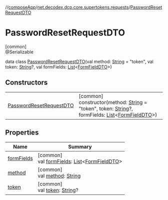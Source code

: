 //[composeApp](../../../index.md)/[net.decodex.dcp.core.supertokens.requests](../index.md)/[PasswordResetRequestDTO](index.md)

# PasswordResetRequestDTO

[common]\
@Serializable

data class [PasswordResetRequestDTO](index.md)(val method: [String](https://kotlinlang.org/api/latest/jvm/stdlib/kotlin/-string/index.html) = &quot;token&quot;, val token: [String](https://kotlinlang.org/api/latest/jvm/stdlib/kotlin/-string/index.html)?, val formFields: [List](https://kotlinlang.org/api/latest/jvm/stdlib/kotlin.collections/-list/index.html)&lt;[FormFieldDTO](../-form-field-d-t-o/index.md)&gt;)

## Constructors

| | |
|---|---|
| [PasswordResetRequestDTO](-password-reset-request-d-t-o.md) | [common]<br>constructor(method: [String](https://kotlinlang.org/api/latest/jvm/stdlib/kotlin/-string/index.html) = &quot;token&quot;, token: [String](https://kotlinlang.org/api/latest/jvm/stdlib/kotlin/-string/index.html)?, formFields: [List](https://kotlinlang.org/api/latest/jvm/stdlib/kotlin.collections/-list/index.html)&lt;[FormFieldDTO](../-form-field-d-t-o/index.md)&gt;) |

## Properties

| Name | Summary |
|---|---|
| [formFields](form-fields.md) | [common]<br>val [formFields](form-fields.md): [List](https://kotlinlang.org/api/latest/jvm/stdlib/kotlin.collections/-list/index.html)&lt;[FormFieldDTO](../-form-field-d-t-o/index.md)&gt; |
| [method](method.md) | [common]<br>val [method](method.md): [String](https://kotlinlang.org/api/latest/jvm/stdlib/kotlin/-string/index.html) |
| [token](token.md) | [common]<br>val [token](token.md): [String](https://kotlinlang.org/api/latest/jvm/stdlib/kotlin/-string/index.html)? |

